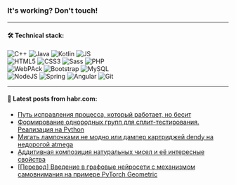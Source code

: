 ### It's working? Don't touch!

---

#### 🛠️ Technical stack:

![C++](https://img.shields.io/badge/C++-informational?logo=c%2B%2B&style=flat&logoColor=white&color=9C033A)
![Java](https://img.shields.io/badge/Java-informational?logo=java&style=flat&logoColor=white&color=007396)
![Kotlin](https://img.shields.io/badge/Kotlin-informational?logo=Kotlin&style=flat&logoColor=white&color=0095D5)
![JS](https://img.shields.io/badge/JS-informational?logo=javaScript&style=flat&logoColor=black&color=F7Df1E) <br>
![HTML5](https://img.shields.io/badge/HTML5-informational?logo=html5&style=flat&logoColor=white&color=E34F26)
![CSS3](https://img.shields.io/badge/CSS3-informational?logo=css3&style=flat&logoColor=white&color=157286)
![Sass](https://img.shields.io/badge/Saas-informational?logo=sass&style=flat&logoColor=white&color=hotpink)
![PHP](https://img.shields.io/badge/PHP-informational?logo=php&style=flat&logoColor=white&color=777BB4) <br>
![WebPAck](https://img.shields.io/badge/WebPack-informational?logo=webPack&style=flat&logoColor=white&color=FF6F00)
![Bootstrap](https://img.shields.io/badge/Bootstrap-informational?logo=Bootstrap&style=flat&logoColor=white&color=7952B3)
![MySQL](https://img.shields.io/badge/MySQL-informational?logo=MySQL&style=flat&logoColor=white&color=00f) <br>
![NodeJS](https://img.shields.io/badge/NodeJS-informational?logo=node.js&style=flat&logoColor=white&color=43853D)
![Spring](https://img.shields.io/badge/Spring-informational?logo=Spring&style=flat&logoColor=white&color=0A9EDC)
![Angular](https://img.shields.io/badge/Vue-informational?logo=vue.js&style=flat&logoColor=white&color=red)
![Git](https://img.shields.io/badge/Git-informational?logo=git&style=flat&logoColor=white&color=darkorange)

___

#### 💬 Latest posts from habr.com:

<!-- BLOG-POST-LIST:START -->
- [Путь исправления процесса, который работает, но бесит](https://habr.com/ru/post/661903/?utm_source=habrahabr&utm_medium=rss&utm_campaign=661903)
- [Формирование однородных групп для сплит-тестирования. Реализация на Python](https://habr.com/ru/post/661657/?utm_source=habrahabr&utm_medium=rss&utm_campaign=661657)
- [Мигать лампочками не модно или дампер картриджей dendy на недорогой atmega](https://habr.com/ru/post/661953/?utm_source=habrahabr&utm_medium=rss&utm_campaign=661953)
- [Аддитивная композиция натуральных чисел и её интересные свойства](https://habr.com/ru/post/661945/?utm_source=habrahabr&utm_medium=rss&utm_campaign=661945)
- [[Перевод] Введение в графовые нейросети с механизмом самовнимания на примере PyTorch Geometric](https://habr.com/ru/post/661933/?utm_source=habrahabr&utm_medium=rss&utm_campaign=661933)
<!-- BLOG-POST-LIST:END -->
